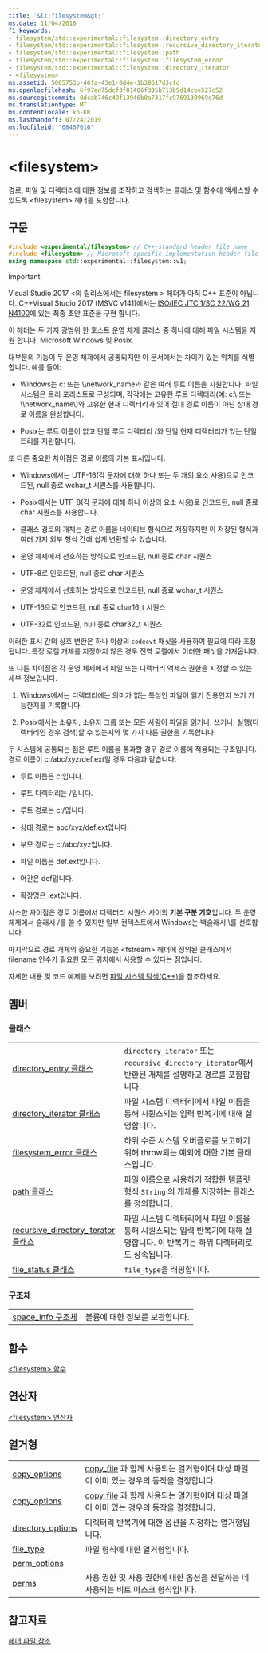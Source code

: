 ```yaml
---
title: '&lt;filesystem&gt;'
ms.date: 11/04/2016
f1_keywords:
- filesystem/std::experimental::filesystem::directory_entry
- filesystem/std::experimental::filesystem::recursive_directory_iterator
- filesystem/std::experimental::filesystem::path
- filesystem/std::experimental::filesystem::filesystem_error
- filesystem/std::experimental::filesystem::directory_iterator
- <filesystem>
ms.assetid: 5005753b-46fa-43e1-8d4e-1b38617d3cfd
ms.openlocfilehash: 6f97ad75dcf3f01406f305b713b9d14cbe527c52
ms.sourcegitcommit: 0dcab746c49f13946b0a7317fc9769130969e76d
ms.translationtype: MT
ms.contentlocale: ko-KR
ms.lasthandoff: 07/24/2019
ms.locfileid: "68457016"
---
```

# <a name="ltfilesystemgt"></a>&lt;filesystem&gt;

경로, 파일 및 디렉터리에 대한 정보를 조작하고 검색하는 클래스 및 함수에 액세스할 수 있도록 &lt;filesystem> 헤더를 포함합니다.

## <a name="syntax"></a>구문

```cpp
#include <experimental/filesystem> // C++-standard header file name
#include <filesystem> // Microsoft-specific implementation header file name
using namespace std::experimental::filesystem::v1;
```

> [!IMPORTANT]
> Visual Studio 2017 \<의 릴리스에서는 filesystem > 헤더가 아직 C++ 표준이 아닙니다. C++Visual Studio 2017 (MSVC v141)에서는 [ISO/IEC JTC 1/SC 22/WG 21 N4100](http://www.open-std.org/jtc1/sc22/wg21/docs/papers/2014/n4100.pdf)에 있는 최종 초안 표준을 구현 합니다.

이 헤더는 두 가지 광범위 한 호스트 운영 체제 클래스 중 하나에 대해 파일 시스템을 지원 합니다. Microsoft Windows 및 Posix.

대부분의 기능이 두 운영 체제에서 공통되지만 이 문서에서는 차이가 있는 위치를 식별합니다. 예를 들어:

- Windows는 c: 또는 \\\network_name과 같은 여러 루트 이름을 지원합니다. 파일 시스템은 트리 포리스트로 구성되며, 각각에는 고유한 루트 디렉터리(예: c:\ 또는 \\\network_name\\)와 고유한 현재 디렉터리가 있어 절대 경로 이름이 아닌 상대 경로 이름을 완성합니다.

- Posix는 루트 이름이 없고 단일 루트 디렉터리 /와 단일 현재 디렉터리가 있는 단일 트리를 지원합니다.

또 다른 중요한 차이점은 경로 이름의 기본 표시입니다.

- Windows에서는 UTF-16(각 문자에 대해 하나 또는 두 개의 요소 사용)으로 인코드된, null 종료 wchar_t 시퀀스를 사용합니다.

- Posix에서는 UTF-8(각 문자에 대해 하나 이상의 요소 사용)로 인코드된, null 종료 char 시퀀스를 사용합니다.

- 클래스 경로의 개체는 경로 이름을 네이티브 형식으로 저장하지만 이 저장된 형식과 여러 가지 외부 형식 간에 쉽게 변환할 수 있습니다.

- 운영 체제에서 선호하는 방식으로 인코드된, null 종료 char 시퀀스

- UTF-8로 인코드된, null 종료 char 시퀀스

- 운영 체제에서 선호하는 방식으로 인코드된, null 종료 wchar_t 시퀀스

- UTF-16으로 인코드된, null 종료 char16_t 시퀀스

- UTF-32로 인코드된, null 종료 char32_t 시퀀스

이러한 표시 간의 상호 변환은 하나 이상의 `codecvt` 패싯을 사용하여 필요에 따라 조정됩니다. 특정 로캘 개체를 지정하지 않은 경우 전역 로캘에서 이러한 패싯을 가져옵니다.

또 다른 차이점은 각 운영 체제에서 파일 또는 디렉터리 액세스 권한을 지정할 수 있는 세부 정보입니다.

1. Windows에서는 디렉터리에는 의미가 없는 특성인 파일이 읽기 전용인지 쓰기 가능한지를 기록합니다.

1. Posix에서는 소유자, 소유자 그룹 또는 모든 사람이 파일을 읽거나, 쓰거나, 실행(디렉터리인 경우 검색)할 수 있는지와 몇 가지 다른 권한을 기록합니다.

두 시스템에 공통되는 점은 루트 이름을 통과할 경우 경로 이름에 적용되는 구조입니다. 경로 이름이 c:/abc/xyz/def.ext일 경우 다음과 같습니다.

- 루트 이름은 c:입니다.

- 루트 디렉터리는 /입니다.

- 루트 경로는 c:/입니다.

- 상대 경로는 abc/xyz/def.ext입니다.

- 부모 경로는 c:/abc/xyz입니다.

- 파일 이름은 def.ext입니다.

- 어간은 def입니다.

- 확장명은 .ext입니다.

사소한 차이점은 경로 이름에서 디렉터리 시퀀스 사이의 **기본 구분 기호**입니다. 두 운영 체제에서 슬래시 /를 쓸 수 있지만 일부 컨텍스트에서 Windows는 백슬래시 \\를 선호합니다.

마지막으로 경로 개체의 중요한 기능은 \<fstream> 헤더에 정의된 클래스에서 filename 인수가 필요한 모든 위치에서 사용할 수 있다는 점입니다.

자세한 내용 및 코드 예제를 보려면 [파일 시스템 탐색(C++)](../standard-library/file-system-navigation.md)을 참조하세요.

## <a name="members"></a>멤버

### <a name="classes"></a>클래스

|||
|-|-|
|[directory_entry 클래스](../standard-library/directory-entry-class.md)|`directory_iterator` 또는 `recursive_directory_iterator`에서 반환된 개체를 설명하고 경로를 포함합니다.|
|[directory_iterator 클래스](../standard-library/directory-iterator-class.md)|파일 시스템 디렉터리에서 파일 이름을 통해 시퀀스되는 입력 반복기에 대해 설명합니다.|
|[filesystem_error 클래스](../standard-library/filesystem-error-class.md)|하위 수준 시스템 오버플로를 보고하기 위해 throw되는 예외에 대한 기본 클래스입니다.|
|[path 클래스](../standard-library/path-class.md)|파일 이름으로 사용하기 적합한 템플릿 형식 `String` 의 개체를 저장하는 클래스를 정의합니다.|
|[recursive_directory_iterator 클래스](../standard-library/recursive-directory-iterator-class.md)|파일 시스템 디렉터리에서 파일 이름을 통해 시퀀스되는 입력 반복기에 대해 설명합니다. 이 반복기는 하위 디렉터리로도 상속됩니다.|
|[file_status 클래스](../standard-library/file-status-class.md)|`file_type`을 래핑합니다.|

### <a name="structs"></a>구조체

|||
|-|-|
|[space_info 구조체](../standard-library/space-info-structure.md)|볼륨에 대한 정보를 보관합니다.|

## <a name="functions"></a>함수

[\<filesystem> 함수](../standard-library/filesystem-functions.md)

## <a name="operators"></a>연산자

[\<filesystem> 연산자](../standard-library/filesystem-operators.md)

## <a name="enumerations"></a>열거형

|||
|-|-|
|[copy_options](../standard-library/filesystem-enumerations.md#copy_options)|[copy_file](../standard-library/filesystem-functions.md#copy_file) 과 함께 사용되는 열거형이며 대상 파일이 이미 있는 경우의 동작을 결정합니다.|
|[copy_options](../standard-library/filesystem-enumerations.md#copy_options)|[copy_file](../standard-library/filesystem-functions.md#copy_file) 과 함께 사용되는 열거형이며 대상 파일이 이미 있는 경우의 동작을 결정합니다.|
|[directory_options](../standard-library/filesystem-enumerations.md#directory_options)|디렉터리 반복기에 대한 옵션을 지정하는 열거형입니다.|
|[file_type](../standard-library/filesystem-enumerations.md#file_type)|파일 형식에 대한 열거형입니다.|
|[perm_options](../standard-library/filesystem-enumerations.md#perm_options)||
|[perms](../standard-library/filesystem-enumerations.md#perms)|사용 권한 및 사용 권한에 대한 옵션을 전달하는 데 사용되는 비트 마스크 형식입니다.|

## <a name="see-also"></a>참고자료

[헤더 파일 참조](../standard-library/cpp-standard-library-header-files.md)
